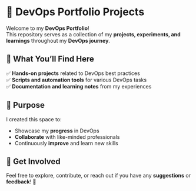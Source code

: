 # 🚀 DevOps Portfolio Projects  

Welcome to my **DevOps Portfolio**!  
This repository serves as a collection of my **projects, experiments, and learnings** throughout my **DevOps journey**.  

## 📌 What You’ll Find Here  
✅ **Hands-on projects** related to DevOps best practices  
✅ **Scripts and automation tools** for various DevOps tasks  
✅ **Documentation and learning notes** from my experiences  

## 🎯 Purpose  
I created this space to:  
- Showcase my **progress** in DevOps  
- **Collaborate** with like-minded professionals  
- Continuously **improve** and learn new skills  

## 🤝 Get Involved  
Feel free to explore, contribute, or reach out if you have any **suggestions** or **feedback**! 🚀  

